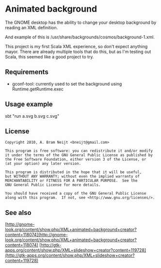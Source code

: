Animated background
===================

The GNOME desktop has the ability to change your desktop background by reading an XML definition.

And example of this is /usr/share/backgrounds/cosmos/background-1.xml.


This project is my first Scala XML experience, so don't expect anything mayor.
There are already multiple tools that do this, but as I'm testing out Scala, this seemed like a good project to try.

Requirements
------------
* gconf-tool: currently used to set the background using Runtime.getRuntime.exec


Usage example
-------------
sbt "run a.svg b.svg c.svg"


License
-------

    Copyright 2010, A. Bram Neijt <bneijt@gmail.com>

    This program is free software: you can redistribute it and/or modify
    it under the terms of the GNU General Public License as published by
    the Free Software Foundation, either version 3 of the License, or
    (at your option) any later version.

    This program is distributed in the hope that it will be useful,
    but WITHOUT ANY WARRANTY; without even the implied warranty of
    MERCHANTABILITY or FITNESS FOR A PARTICULAR PURPOSE.  See the
    GNU General Public License for more details.

    You should have received a copy of the GNU General Public License
    along with this program.  If not, see <http://www.gnu.org/licenses/>.



See also
--------
[http://gnome-look.org/content/show.php/XML+animated+background+creator?content=118074](http://gnome-look.org/content/show.php/XML+animated+background+creator?content=118074)
[http://gtk-apps.org/content/show.php/XML+slideshow+creator?content=119728](http://gtk-apps.org/content/show.php/XML+slideshow+creator?content=119728)
